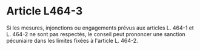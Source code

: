# Article L464-3

Si les mesures, injonctions ou engagements prévus aux articles L. 464-1 et L. 464-2 ne sont pas respectés, le conseil peut prononcer une sanction pécuniaire dans les limites fixées à l'article L. 464-2.